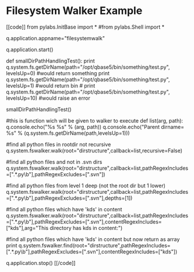 # Filesystem Walker Example

[[code]]
from pylabs.InitBase import *
#from pylabs.Shell import *
 
q.application.appname="filesystemwalk"
 
q.application.start()
 
def smallDirPathHandlingTest():
    print q.system.fs.getDirName(path="/opt/qbase5/bin/something/test.py", levelsUp=0) #would return something
    print q.system.fs.getDirName(path="/opt/qbase5/bin/something/test.py", levelsUp=1) #would return bin
    # print q.system.fs.getDirName(path="/opt/qbase5/bin/something/test.py", levelsUp=10) #would raise an error
 
smallDirPathHandlingTest()   
     
#this is function wich will be given to walker to execute
def list(arg, path):
    q.console.echo("%s %s" % (arg, path))
    q.console.echo("Parent dirname= %s" % (q.system.fs.getDirName(path,levelsUp=1)))
     
#find all python files in rootdir not recursive
q.system.fswalker.walk(root="dirstructure",callback=list,recursive=False)   
     
#find all python files and not in .svn dirs
q.system.fswalker.walk(root="dirstructure",callback=list,pathRegexIncludes=[".*\.py\\b"],pathRegexExcludes=["\.svn"])
 
#find all python files from level 1 deep (not the root dir but 1 lower)   
q.system.fswalker.walk(root="dirstructure",callback=list,pathRegexIncludes=[".*\.py\\b"],pathRegexExcludes=["\.svn"],depths=[1])   
     
#find all python files which have 'kds' in content   
q.system.fswalker.walk(root="dirstructure",callback=list,pathRegexIncludes=[".*\.py\\b"],pathRegexExcludes=["\.svn"],contentRegexIncludes=["kds"],arg="This directory has kds in content:")
 
#find all python files which have 'kds' in content but now return as array
print q.system.fswalker.find(root="dirstructure",pathRegexIncludes=[".*\.py\\b"],pathRegexExcludes=["\.svn"],contentRegexIncludes=["kds"])
 
q.application.stop()
[[/code]]